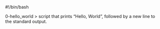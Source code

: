 #!/bin/bash

0-hello_world >  script that prints “Hello, World”, followed by a new line to the standard output.
